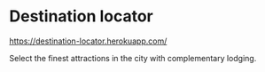 # Destination locator
https://destination-locator.herokuapp.com/

Select the finest attractions in the city with complementary lodging.


